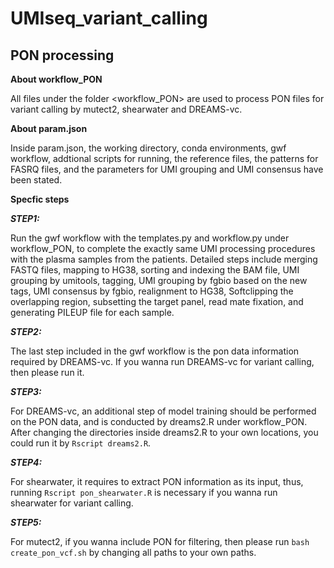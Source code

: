 # UMIseq_variant_calling
## PON processing
**About workflow_PON**

All files under the folder <workflow_PON> are used to process PON files for variant calling by mutect2, shearwater and DREAMS-vc.

**About param.json**

Inside param.json, the working directory, conda environments, gwf workflow, addtional scripts for running, the reference files, the patterns for FASRQ files, and the parameters for UMI grouping and UMI consensus have been stated. 

**Specfic steps** 

***STEP1:*** 

Run the gwf workflow with the templates.py and workflow.py under workflow_PON, to complete the exactly same UMI processing procedures with the plasma samples from the patients. Detailed steps include merging FASTQ files, mapping to HG38, sorting and indexing the BAM file, UMI grouping by umitools, tagging, UMI grouping by fgbio based on the new tags, UMI consensus by fgbio, realignment to HG38, Softclipping the overlapping region, subsetting the target panel, read mate fixation, and generating PILEUP file for each sample.

***STEP2:*** 

The last step included in the gwf workflow is the pon data information required by DREAMS-vc. If you wanna run DREAMS-vc for variant calling, then please run it.

***STEP3:*** 

For DREAMS-vc, an additional step of model training should be performed on the PON data, and is conducted by dreams2.R under workflow_PON. After changing the directories inside dreams2.R to your own locations, you could run it by `Rscript dreams2.R`.

***STEP4:*** 

For shearwater, it requires to extract PON information as its input, thus, running `Rscript pon_shearwater.R` is necessary if you wanna run shearwater for variant calling.

***STEP5:*** 

For mutect2, if you wanna include PON for filtering, then please run `bash create_pon_vcf.sh` by changing all paths to your own paths.

